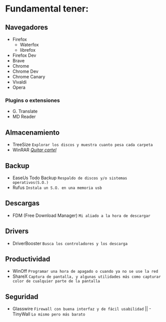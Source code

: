 # Fundamental tener:

## Navegadores

- Firefox
  - Waterfox
  - librefox
- Firefox Dev
- Brave
- Chrome
- Chrome Dev
- Chrome Canary
- Vivaldi
- Opera

### Plugins o extensiones

- G. Translate
- MD Reader

## Almacenamiento

- TreeSize ``Explorar los discos y muestra cuanto pesa cada carpeta``
- WinRAR [_Quitar cartel_](https://www.youtube.com/watch?v=iPuQKm09yfU)

## Backup

- EaseUs Todo Backup ``Respaldo de discos y/o sistemas operativos(S.O.)``
- Rufus ``Instala un S.O. en una memoria usb``

## Descargas

- FDM (Free Download Manager) ``Mi aliado a la hora de descargar``

## Drivers

- DriverBooster ``Busca los controladores y los descarga``

## Productividad

- WinOff ``Programar una hora de apagado o cuando ya no se use la red``
- ShareX ``Captura de pantalla, y algunas utilidades más como capturar color de cualquier parte de la pantalla``

## Seguridad

- Glasswire ``Firewall con buena interfaz y de fácil usabilidad`` || - TinyWall ``Lo mismo pero más barato``
